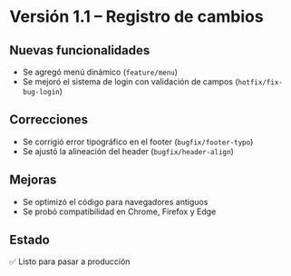 # Versión 1.1 – Registro de cambios

## Nuevas funcionalidades
- Se agregó menú dinámico (`feature/menu`)
- Se mejoró el sistema de login con validación de campos (`hotfix/fix-bug-login`)

## Correcciones
- Se corrigió error tipográfico en el footer (`bugfix/footer-typo`)
- Se ajustó la alineación del header (`bugfix/header-align`)

## Mejoras
- Se optimizó el código para navegadores antiguos
- Se probó compatibilidad en Chrome, Firefox y Edge

## Estado
✅ Listo para pasar a producción
